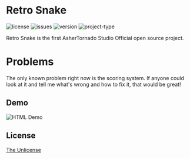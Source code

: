 # Retro Snake
![license](https://img.shields.io/github/license/AsherTornado2/RetroSnake?color=gree&logo=test)
![issues](https://img.shields.io/github/issues/AsherTornado2/RetroSnake)
![version](https://img.shields.io/badge/Version-1.0.0-blue)
![project-type](https://img.shields.io/badge/AsherTornado%20Studio-Open%20Source%20Project-brightgreen)

Retro Snake is the first AsherTornado Studio Official open source project.

# Problems
The only known problem right now is the scoring system.
If anyone could look at it and tell me what's wrong and how to fix it, that would be great!

## Demo

![HTML Demo](https://ashertornado2.github.io/RetroSnake)


## License

[The Unlicense](https://choosealicense.com/licenses/unlicense/)
